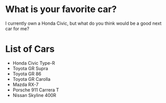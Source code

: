 # What is your favorite car?
I currently own a Honda Civic, but what do you think would be a good next car for me?

# List of Cars
- Honda Civic Type-R
- Toyota GR Supra
- Toyota GR 86
- Toyota GR Carolla
- Mazda RX-7
- Porsche 911 Carrera T
- Nissan Skyline 400R
  
